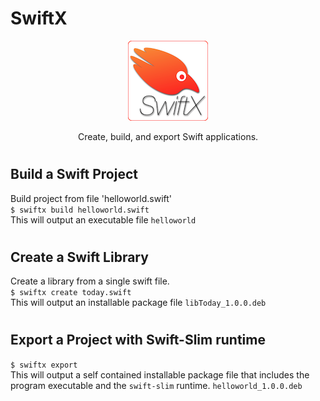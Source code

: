 # SwiftX

<p align="center">
<img src="images/SwiftX_icon@128.png" alt="SwiftX logo" height="128">  
<p align="center">
Create, build, and export Swift applications.
</p>

#

## Build a Swift Project
Build project from file 'helloworld.swift'  
`$ swiftx build helloworld.swift`  
This will output an executable file `helloworld`

#

## Create a Swift Library
Create a library from a single swift file.  
`$ swiftx create today.swift`  
This will output an installable package file `libToday_1.0.0.deb`

#

## Export a Project with Swift-Slim runtime
`$ swiftx export`  
This will output a self contained installable package file that includes the program executable and the `swift-slim` runtime. `helloworld_1.0.0.deb`

#